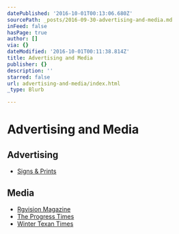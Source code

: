 ```yaml
---
datePublished: '2016-10-01T00:13:06.680Z'
sourcePath: _posts/2016-09-30-advertising-and-media.md
inFeed: false
hasPage: true
author: []
via: {}
dateModified: '2016-10-01T00:11:38.814Z'
title: Advertising and Media
publisher: {}
description: ''
starred: false
url: advertising-and-media/index.html
_type: Blurb

---
```

# Advertising and Media

## Advertising

* [Signs & Prints][0]

## Media

* [Rgvision Magazine][1]
* [The Progress Times][2]
* [Winter Texan Times][3]

[0]: http://signsandprints.net/ "Signs & Prints"
[1]: http://rgvisionmagazine.com/ "Rgvision Magazine"
[2]: http://www.progresstimes.net/ "The Progress Times Newspaper"
[3]: http://www.wintertexantimes.com/ "Winter Texan Times"